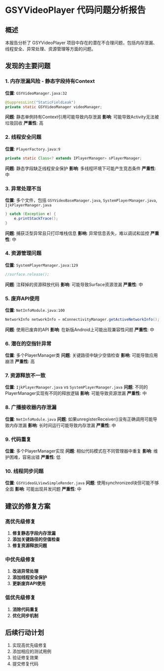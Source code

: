 # GSYVideoPlayer 代码问题分析报告

## 概述
本报告分析了 GSYVideoPlayer 项目中存在的潜在不合理问题，包括内存泄漏、线程安全、异常处理、资源管理等方面的问题。

## 发现的主要问题

### 1. 内存泄漏风险 - 静态字段持有Context
**位置**: `GSYVideoManager.java:32`
```java
@SuppressLint("StaticFieldLeak")
private static GSYVideoManager videoManager;
```
**问题**: 静态单例持有Context引用可能导致内存泄漏
**影响**: 可能导致Activity无法被垃圾回收
**严重性**: 高

### 2. 线程安全问题
**位置**: `PlayerFactory.java:9`
```java
private static Class<? extends IPlayerManager> sPlayerManager;
```
**问题**: 静态字段缺乏线程安全保护
**影响**: 多线程环境下可能产生竞态条件
**严重性**: 中

### 3. 异常处理不当
**位置**: 多个文件，包括 `GSYVideoBaseManager.java`, `SystemPlayerManager.java`, `IjkPlayerManager.java`
```java
} catch (Exception e) {
    e.printStackTrace();
}
```
**问题**: 捕获泛型异常且只打印堆栈信息
**影响**: 异常信息丢失，难以调试和监控
**严重性**: 中

### 4. 资源管理问题
**位置**: `SystemPlayerManager.java:129`
```java
//surface.release();
```
**问题**: 注释掉的资源释放代码
**影响**: 可能导致Surface资源泄漏
**严重性**: 中

### 5. 废弃API使用
**位置**: `NetInfoModule.java:100`
```java
NetworkInfo networkInfo = mConnectivityManager.getActiveNetworkInfo();
```
**问题**: 使用已废弃的API
**影响**: 在新版Android上可能出现兼容性问题
**严重性**: 中

### 6. 潜在的空指针异常
**位置**: 多个PlayerManager类
**问题**: 关键路径中缺少空值检查
**影响**: 可能导致应用崩溃
**严重性**: 高

### 7. 资源释放不一致
**位置**: `IjkPlayerManager.java` vs `SystemPlayerManager.java`
**问题**: 不同的PlayerManager实现有不同的释放逻辑
**影响**: 可能导致资源泄漏
**严重性**: 中

### 8. 广播接收器内存泄漏
**位置**: `NetInfoModule.java`
**问题**: 如果unregisterReceiver()没有正确调用可能导致内存泄漏
**影响**: 长时间运行可能导致内存泄漏
**严重性**: 中

### 9. 代码重复
**位置**: 多个PlayerManager实现
**问题**: 相似代码模式在不同管理器中重复
**影响**: 维护困难，容易出错
**严重性**: 低

### 10. 线程同步问题
**位置**: `GSYVideoGLViewSimpleRender.java`
**问题**: 使用synchronized块但可能不够全面
**影响**: 可能出现并发问题
**严重性**: 中

## 建议的修复方案

### 高优先级修复
1. **修复静态字段内存泄漏**
2. **添加关键路径的空值检查**
3. **修复资源释放问题**

### 中优先级修复
1. **改进异常处理**
2. **添加线程安全保护**
3. **更新废弃API使用**

### 低优先级修复
1. **消除代码重复**
2. **优化同步机制**

## 后续行动计划
1. 实现高优先级修复
2. 添加相应的测试用例
3. 验证修复效果
4. 提交修复代码